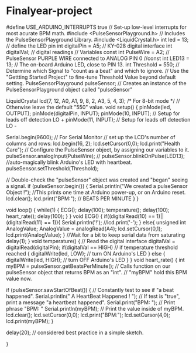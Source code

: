 # Finalyear-project

#define USE_ARDUINO_INTERRUPTS true    // Set-up low-level interrupts for most      acurate BPM math.
#include <PulseSensorPlayground.h>     // Includes the PulseSensorPlayground Library.
#include <LiquidCrystal.h>
int led = 13; // define the LED pin
int digitalPin = A5; // KY-028 digital interface
int digitalVal; // digital readings
//  Variables
const int PulseWire = A2;       // PulseSensor PURPLE WIRE connected to ANALOG PIN 0
//const int LED13 = 13;          // The on-board Arduino LED, close to PIN 13.
int Threshold = 550;           // Determine which Signal to "count as a beat" and which to ignore.
// Use the "Gettting Started Project" to fine-tune Threshold Value beyond default setting.
PulseSensorPlayground pulseSensor;  // Creates an instance of the PulseSensorPlayground object called "pulseSensor"

LiquidCrystal lcd(7, 12, A0, A1, 9, 8, 2, A3, 5, 4, 3);  /* For 8-bit mode */
// Otherwise leave the default "550" value.
void setup()
{
pinMode(led, OUTPUT);
pinMode(digitalPin, INPUT);
pinMode(10, INPUT); // Setup for leads off detection LO +
pinMode(11, INPUT); // Setup for leads off detection LO -

Serial.begin(9600);          // For Serial Monitor
// set up the LCD's number of columns and rows:
lcd.begin(16, 2);
lcd.setCursor(0,0);
lcd.print("Health Care");
// Configure the PulseSensor object, by assigning our variables to it.
pulseSensor.analogInput(PulseWire);
// pulseSensor.blinkOnPulse(LED13);       //auto-magically blink Arduino's LED with heartbeat.
pulseSensor.setThreshold(Threshold);

// Double-check the "pulseSensor" object was created and "began" seeing a signal.
if (pulseSensor.begin()) {
Serial.println("We created a pulseSensor Object !");  //This prints one time at Arduino power-up,  or on Arduino reset.
lcd.clear();
lcd.print("BPM:"); // BEATS PER MINUTE
}
}

void loop()
{
while(1)
{
ECG();
delay(100);
temperature();
delay(100);
heart_rate();
delay(100);
}
}
void ECG()
{
if((digitalRead(10) == 1)||(digitalRead(11) == 1)){
Serial.println('!');
//lcd.print('-');
}
else{
unsigned int AnalogValue;
AnalogValue = analogRead(A4);
lcd.setCursor(0,1);
lcd.print(AnalogValue);
}
//Wait for a bit to keep serial data from saturating
delay(1);
}
void temperature()
{
// Read the digital interface
digitalVal = digitalRead(digitalPin);
if(digitalVal == HIGH) // if temperature threshold reached
{
digitalWrite(led, LOW); // turn ON Arduino's LED
}
else
{
digitalWrite(led, HIGH); // turn OFF Arduino's LED
}
}
void heart_rate()
{
int myBPM = pulseSensor.getBeatsPerMinute();  // Calls function on our pulseSensor object that returns BPM as an "int".
// "myBPM" hold this BPM value now.

if (pulseSensor.sawStartOfBeat()) {            // Constantly test to see if "a beat happened".
Serial.println("   A HeartBeat Happened ! "); // If test is "true", print a message "a heartbeat happened".
Serial.print("BPM: ");                        // Print phrase "BPM: "
Serial.println(myBPM);                        // Print the value inside of myBPM.
lcd.clear();
lcd.setCursor(0,0);
lcd.print("BPM:");
lcd.setCursor(4,0);
lcd.print(myBPM);
}

delay(20);                    // considered best practice in a simple sketch.

}
